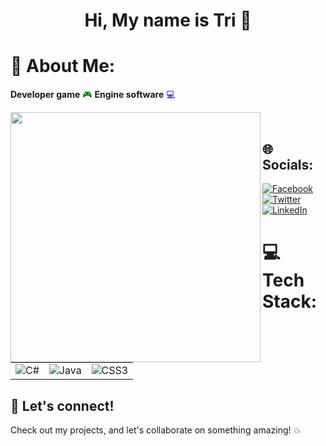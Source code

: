 <h1 align="center">Hi, My name is Tri 👋</h1>

# 💫 About Me:
**Developer game** <span style="color:green">🎮</span> **Engine software** <span style="color:blue">💻</span>

<img src="https://github.com/doforTri/doforTri/assets/110610313/d46601d1-b028-4e56-b8ed-34bcd0f15588" width="400px" align="left"><br>

## 🌐 Socials:
[![Facebook](https://img.shields.io/badge/Facebook-%231877F2.svg?logo=Facebook&logoColor=white)](https://facebook.com/trihoangnguyenn) [![Twitter](https://img.shields.io/badge/Twitter-%231DA1F2.svg?logo=Twitter&logoColor=white)](https://twitter.com/trihoangnguyen) [![LinkedIn](https://img.shields.io/badge/LinkedIn-%230077B5.svg?logo=LinkedIn&logoColor=white)](https://linkedin.com/in/trihoangnguyen)

# 💻 Tech Stack:
<table>
  <tr>
    <td><img src="https://img.shields.io/badge/c%23-%23239120.svg?style=for-the-badge&logo=csharp&logoColor=white" alt="C#"></td>
    <td><img src="https://img.shields.io/badge/java-%23ED8B00.svg?style=for-the-badge&logo=openjdk&logoColor=white" alt="Java"></td>
    <td><img src="https://img.shields.io/badge/css3-%231572B6.svg?style=for-the-badge&logo=css3&logoColor=white" alt="CSS3"></td>
  </tr>
</table>

## 🎉 Let's connect!
Check out my projects, and let's collaborate on something amazing! 💥
